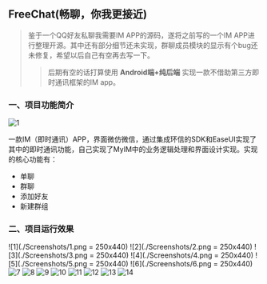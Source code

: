 ## FreeChat(畅聊，你我更接近)

> 鉴于一个QQ好友私聊我需要IM APP的源码，遂将之前写的一个IM APP进行整理开源。其中还有部分细节还未实现，群聊成员模块的显示有个bug还未修复，希望以后自己有空再去写一下。
>
> > 后期有空的话打算使用 **Android端+纯后端** 实现一款不借助第三方即时通讯框架的IM app。

### 一、项目功能简介

![1](./Screenshots/app_icon.png)



一款IM（即时通讯）APP，界面微仿微信，通过集成环信的SDK和EaseUI实现了其中的即时通讯功能，自己实现了MyIM中的业务逻辑处理和界面设计实现。实现的核心功能有：

* 单聊
* 群聊
* 添加好友
* 新建群组


### 二、项目运行效果

![1](./Screenshots/1.png = 250x440)
![2](./Screenshots/2.png = 250x440)
![3](./Screenshots/3.png = 250x440)
![4](./Screenshots/4.png = 250x440)
![5](./Screenshots/5.png = 250x440)
![6](./Screenshots/6.png = 250x440)
![7](./Screenshots/7.png)
![8](./Screenshots/8.png)
![9](./Screenshots/9.png)
![10](./Screenshots/10.png)
![11](./Screenshots/11.png)
![12](./Screenshots/12.png)
![13](./Screenshots/13.png)
![14](./Screenshots/14.png)







